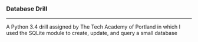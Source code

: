### Database Drill
***
A Python 3.4 drill assigned by The Tech Academy of Portland in which I used the SQLite module to create, update, and query a small database
